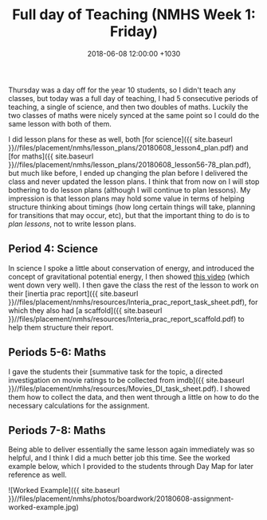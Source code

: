 ﻿---
layout: post
title:  "Full day of Teaching (NMHS Week 1: Friday)"
date:   2018-06-08 12:00:00 +1030
categories: MTeach nmhsPlacement yr10maths yr10science
tags: [1-1, 1-2, 1-5, 2-1, 2-2, 2-3, 2-6, 3-1, 3-2, 3-3, 3-4, 3-5, 3-6, 4-1, 4-2, 4-4, 5-1, 5-2]
acara: [ACSSU190, ACSSU229, ACSIS203, ACSIS204, ACSIS205, ACSIS206, ACSIS208, ACMSP248, ACMSP249, ACMSP250, ACMSP253]
---

Thursday was a day off for the year 10 students, so I didn't teach any classes, but today was a full day of teaching, I had 5 consecutive periods of teaching, a single of science, and then two doubles of maths. Luckily the two classes of maths were nicely synced at the same point so I could do the same lesson with both of them. 

I did lesson plans for these as well, both [for science]({{ site.baseurl }}//files/placement/nmhs/lesson_plans/20180608_lesson4_plan.pdf) and [for maths]({{ site.baseurl }}//files/placement/nmhs/lesson_plans/20180608_lesson56-78_plan.pdf), but much like before, I ended up changing the plan before I delivered the class and never updated the lesson plans. I think that from now on I will stop bothering to do lesson plans (although I will continue to plan lessons). My impression is that lesson plans may hold some value in terms of helping structure thinking about timings (how long certain things will take, planning for transitions that may occur, etc), but that the important thing to do is to *plan lessons*, not to write lesson plans.

## Period 4: Science

In science I spoke a little about conservation of energy, and introduced the concept of gravitational potential energy, I then showed [this video](https://youtu.be/PWNs7i4rEWA) (which went down very well). I then gave the class the rest of the lesson to work on their [inertia prac report]({{ site.baseurl }}//files/placement/nmhs/resources/Interia_prac_report_task_sheet.pdf), for which they also had [a scaffold]({{ site.baseurl }}//files/placement/nmhs/resources/Interia_prac_report_scaffold.pdf) to help them structure their report.

## Periods 5-6: Maths

I gave the students their [summative task for the topic, a directed investigation on movie ratings to be collected from imdb]({{ site.baseurl }}//files/placement/nmhs/resources/Movies_DI_task_sheet.pdf). I showed them how to collect the data, and then went through a little on how to do the necessary calculations for the assignment. 

## Periods 7-8: Maths

Being able to deliver essentially the same lesson again immediately was so helpful, and I think I did a much better job this time. See the worked example below, which I provided to the students through Day Map for later reference as well.

![Worked Example]({{ site.baseurl }}//files/placement/nmhs/photos/boardwork/20180608-assignment-worked-example.jpg)




